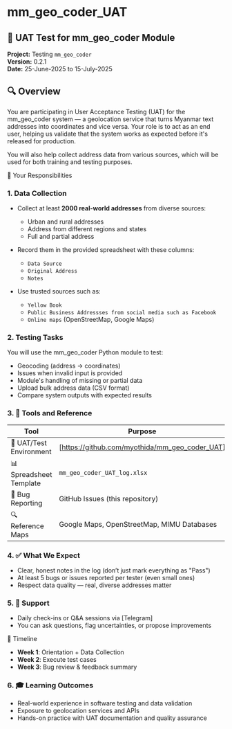 # mm_geo_coder_UAT
## 🧪 UAT Test for mm_geo_coder Module
**Project:** Testing `mm_geo_coder`  
**Version:** 0.2.1  
**Date:** 25-June-2025 to 15-July-2025

## 🔍 Overview
You are participating in User Acceptance Testing (UAT) for the mm_geo_coder system — a geolocation service that turns Myanmar text addresses into coordinates and vice versa. Your role is to act as an end user, helping us validate that the system works as expected before it's released for production.

You will also help collect address data from various sources, which will be used for both training and testing purposes.

🎯 Your Responsibilities
### 1. Data Collection

- Collect at least **2000 real-world addresses** from diverse sources:
  - Urban and rural addresses
  - Address from different regions and states
  - Full and partial address
- Record them in the provided spreadsheet with these columns:
  - `Data Source`
  - `Original Address`
  - `Notes`

- Use trusted sources such as:
   - `Yellow Book`
   - `Public Business Addressses from social media such as Facebook`
   - `Online maps` (OpenStreetMap, Google Maps)

### 2. Testing Tasks
You will use the mm_geo_coder Python module to test:
- Geocoding (address → coordinates)
- Issues when invalid input is provided
- Module's handling of missing or partial data
- Upload bulk address data (CSV format)
- Compare system outputs with expected results

### 3. 🧰 Tools and Reference

| Tool                    | Purpose                                       |
|-------------------------|-----------------------------------------------|
| 🧪 UAT/Test Environment | [https://github.com/myothida/mm_geo_coder_UAT]             |
| 📊 Spreadsheet Template | `mm_geo_coder_UAT_log.xlsx`                  |
| 🐞 Bug Reporting        | GitHub Issues (this repository)              |
| 🔍 Reference Maps       | Google Maps, OpenStreetMap, MIMU Databases   |




### 4. ✅ What We Expect
- Clear, honest notes in the log (don’t just mark everything as "Pass")
- At least 5 bugs or issues reported per tester (even small ones)
- Respect data quality — real, diverse addresses matter

### 5. 💬 Support
- Daily check-ins or Q&A sessions via [Telegram]
- You can ask questions, flag uncertainties, or propose improvements

📅 Timeline
- **Week 1**: Orientation + Data Collection
- **Week 2**: Execute test cases
- **Week 3**: Bug review & feedback summary

### 6. 🎓 Learning Outcomes
- Real-world experience in software testing and data validation
- Exposure to geolocation services and APIs
- Hands-on practice with UAT documentation and quality assurance

